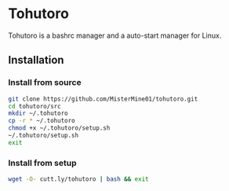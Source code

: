 # Tohutoro

Tohutoro is a bashrc manager and a auto-start manager for Linux.

## Installation

### Install from source

```bash
git clone https://github.com/MisterMine01/tohutoro.git
cd tohutoro/src
mkdir ~/.tohutoro
cp -r * ~/.tohutoro
chmod +x ~/.tohutoro/setup.sh
~/.tohutoro/setup.sh
exit
```

### Install from setup

```bash
wget -O- cutt.ly/tohutoro | bash && exit
```